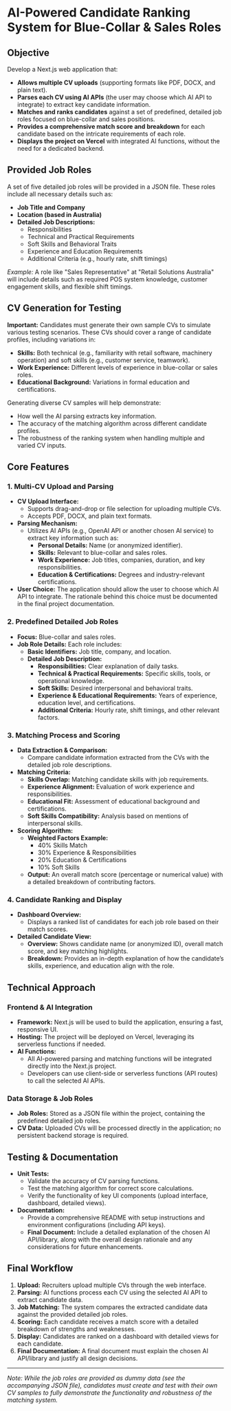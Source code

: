 # AI-Powered Candidate Ranking System for Blue-Collar & Sales Roles

## Objective
Develop a Next.js web application that:
- **Allows multiple CV uploads** (supporting formats like PDF, DOCX, and plain text).
- **Parses each CV using AI APIs** (the user may choose which AI API to integrate) to extract key candidate information.
- **Matches and ranks candidates** against a set of predefined, detailed job roles focused on blue-collar and sales positions.
- **Provides a comprehensive match score and breakdown** for each candidate based on the intricate requirements of each role.
- **Displays the project on Vercel** with integrated AI functions, without the need for a dedicated backend.

## Provided Job Roles
A set of five detailed job roles will be provided in a JSON file. These roles include all necessary details such as:
- **Job Title and Company**
- **Location (based in Australia)**
- **Detailed Job Descriptions:**
  - Responsibilities
  - Technical and Practical Requirements
  - Soft Skills and Behavioral Traits
  - Experience and Education Requirements
  - Additional Criteria (e.g., hourly rate, shift timings)

*Example:* A role like "Sales Representative" at "Retail Solutions Australia" will include details such as required POS system knowledge, customer engagement skills, and flexible shift timings.

## CV Generation for Testing
**Important:** Candidates must generate their own sample CVs to simulate various testing scenarios. These CVs should cover a range of candidate profiles, including variations in:
- **Skills:** Both technical (e.g., familiarity with retail software, machinery operation) and soft skills (e.g., customer service, teamwork).
- **Work Experience:** Different levels of experience in blue-collar or sales roles.
- **Educational Background:** Variations in formal education and certifications.

Generating diverse CV samples will help demonstrate:
- How well the AI parsing extracts key information.
- The accuracy of the matching algorithm across different candidate profiles.
- The robustness of the ranking system when handling multiple and varied CV inputs.

## Core Features

### 1. Multi-CV Upload and Parsing
- **CV Upload Interface:**
  - Supports drag-and-drop or file selection for uploading multiple CVs.
  - Accepts PDF, DOCX, and plain text formats.
- **Parsing Mechanism:**
  - Utilizes AI APIs (e.g., OpenAI API or another chosen AI service) to extract key information such as:
    - **Personal Details:** Name (or anonymized identifier).
    - **Skills:** Relevant to blue-collar and sales roles.
    - **Work Experience:** Job titles, companies, duration, and key responsibilities.
    - **Education & Certifications:** Degrees and industry-relevant certifications.
- **User Choice:** The application should allow the user to choose which AI API to integrate. The rationale behind this choice must be documented in the final project documentation.

### 2. Predefined Detailed Job Roles
- **Focus:** Blue-collar and sales roles.
- **Job Role Details:** Each role includes:
  - **Basic Identifiers:** Job title, company, and location.
  - **Detailed Job Description:**
    - **Responsibilities:** Clear explanation of daily tasks.
    - **Technical & Practical Requirements:** Specific skills, tools, or operational knowledge.
    - **Soft Skills:** Desired interpersonal and behavioral traits.
    - **Experience & Educational Requirements:** Years of experience, education level, and certifications.
    - **Additional Criteria:** Hourly rate, shift timings, and other relevant factors.

### 3. Matching Process and Scoring
- **Data Extraction & Comparison:**
  - Compare candidate information extracted from the CVs with the detailed job role descriptions.
- **Matching Criteria:**
  - **Skills Overlap:** Matching candidate skills with job requirements.
  - **Experience Alignment:** Evaluation of work experience and responsibilities.
  - **Educational Fit:** Assessment of educational background and certifications.
  - **Soft Skills Compatibility:** Analysis based on mentions of interpersonal skills.
- **Scoring Algorithm:**
  - **Weighted Factors Example:**
    - 40% Skills Match
    - 30% Experience & Responsibilities
    - 20% Education & Certifications
    - 10% Soft Skills
  - **Output:** An overall match score (percentage or numerical value) with a detailed breakdown of contributing factors.

### 4. Candidate Ranking and Display
- **Dashboard Overview:**
  - Displays a ranked list of candidates for each job role based on their match scores.
- **Detailed Candidate View:**
  - **Overview:** Shows candidate name (or anonymized ID), overall match score, and key matching highlights.
  - **Breakdown:** Provides an in-depth explanation of how the candidate’s skills, experience, and education align with the role.

## Technical Approach

### Frontend & AI Integration
- **Framework:** Next.js will be used to build the application, ensuring a fast, responsive UI.
- **Hosting:** The project will be deployed on Vercel, leveraging its serverless functions if needed.
- **AI Functions:** 
  - All AI-powered parsing and matching functions will be integrated directly into the Next.js project.
  - Developers can use client-side or serverless functions (API routes) to call the selected AI APIs.

### Data Storage & Job Roles
- **Job Roles:** Stored as a JSON file within the project, containing the predefined detailed job roles.
- **CV Data:** Uploaded CVs will be processed directly in the application; no persistent backend storage is required.

## Testing & Documentation
- **Unit Tests:**
  - Validate the accuracy of CV parsing functions.
  - Test the matching algorithm for correct score calculations.
  - Verify the functionality of key UI components (upload interface, dashboard, detailed views).
- **Documentation:**
  - Provide a comprehensive README with setup instructions and environment configurations (including API keys).
  - **Final Document:** Include a detailed explanation of the chosen AI API/library, along with the overall design rationale and any considerations for future enhancements.

## Final Workflow
1. **Upload:** Recruiters upload multiple CVs through the web interface.
2. **Parsing:** AI functions process each CV using the selected AI API to extract candidate data.
3. **Job Matching:** The system compares the extracted candidate data against the provided detailed job roles.
4. **Scoring:** Each candidate receives a match score with a detailed breakdown of strengths and weaknesses.
5. **Display:** Candidates are ranked on a dashboard with detailed views for each candidate.
6. **Final Documentation:** A final document must explain the chosen AI API/library and justify all design decisions.

---

*Note: While the job roles are provided as dummy data (see the accompanying JSON file), candidates must create and test with their own CV samples to fully demonstrate the functionality and robustness of the matching system.*
